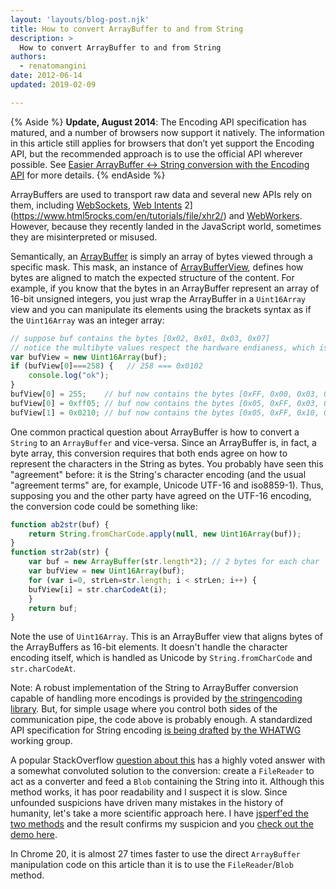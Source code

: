 ```yaml
---
layout: 'layouts/blog-post.njk'
title: How to convert ArrayBuffer to and from String
description: >
  How to convert ArrayBuffer to and from String
authors:
  - renatomangini
date: 2012-06-14 
updated: 2019-02-09

---
```


{% Aside %}
 **Update, August 2014**: The Encoding API specification has matured, and a
number of browsers now support it natively. The information in this article
still applies for browsers that don’t yet support the Encoding API, but the
recommended approach is to use the official API wherever possible. See [Easier
ArrayBuffer <-> String conversion with the Encoding
API](https://developers.google.com/web/updates/2014/08/Easier-ArrayBuffer-String-conversion-with-the-Encoding-API)
for more details.
{% endAside %}


ArrayBuffers are used to transport raw data and several new APIs rely on them,
including
[WebSockets](https://www.html5rocks.com/tutorials/websockets/basics/),
[Web Intents](https://www.w3.org/TR/web-intents/)
2](https://www.html5rocks.com/en/tutorials/file/xhr2/) and
[WebWorkers](https://www.html5rocks.com/en/tutorials/workers/basics/#toc-gettingstarted-workercomm). However, because they recently landed in the
JavaScript world, sometimes they are misinterpreted or misused.

Semantically, an [ArrayBuffer](https://developer.mozilla.org/docs/Web/JavaScript/Reference/Global_Objects/ArrayBuffer)
is simply an array of bytes viewed through a specific mask.
This mask, an instance of
[ArrayBufferView](https://developer.mozilla.org/docs/Web/API/ArrayBufferView),
defines how bytes are aligned to match
the expected structure of the content. For example, if you know that the bytes
in an ArrayBuffer represent an array of 16-bit unsigned integers, you just wrap
the ArrayBuffer in a `Uint16Array` view and you can manipulate its elements
using the brackets syntax as if the `Uint16Array` was an integer array:


```js
// suppose buf contains the bytes [0x02, 0x01, 0x03, 0x07]
// notice the multibyte values respect the hardware endianess, which is little-endian in x86
var bufView = new Uint16Array(buf);
if (bufView[0]===258) {   // 258 === 0x0102
    console.log("ok");
}
bufView[0] = 255;    // buf now contains the bytes [0xFF, 0x00, 0x03, 0x07]
bufView[0] = 0xff05; // buf now contains the bytes [0x05, 0xFF, 0x03, 0x07]
bufView[1] = 0x0210; // buf now contains the bytes [0x05, 0xFF, 0x10, 0x02]
```


One common practical question about ArrayBuffer is how to convert a `String` to
an `ArrayBuffer` and vice-versa. Since an ArrayBuffer is, in fact, a byte array,
this conversion requires that both ends agree on how to represent the characters
in the String as bytes. You probably have seen this "agreement" before: it is
the String's character encoding (and the usual "agreement terms" are, for
example, Unicode UTF-16 and iso8859-1). Thus, supposing you and the other party
have agreed on the UTF-16 encoding, the conversion code could be something like:


```js
function ab2str(buf) {
    return String.fromCharCode.apply(null, new Uint16Array(buf));
}
function str2ab(str) {
    var buf = new ArrayBuffer(str.length*2); // 2 bytes for each char
    var bufView = new Uint16Array(buf);
    for (var i=0, strLen=str.length; i < strLen; i++) {
    bufView[i] = str.charCodeAt(i);
    }
    return buf;
}
```

Note the use of `Uint16Array`. This is an ArrayBuffer view that aligns bytes of
the ArrayBuffers as 16-bit elements. It doesn't handle the character encoding
itself, which is handled as Unicode by `String.fromCharCode` and
`str.charCodeAt`.

Note: A robust implementation of the String to ArrayBuffer conversion capable of
handling more encodings is provided by
[the stringencoding library](https://github.com/inexorabletash/text-encoding).
But, for simple usage where
you control both sides of the communication pipe, the code above is probably
enough. A standardized API specification for String encoding
[is being drafted](https://encoding.spec.whatwg.org/#api)
[by the WHATWG](https://encoding.spec.whatwg.org/#api) working group.

A popular StackOverflow
[question about this](https://stackoverflow.com/questions/6965107/converting-between-strings-and-arraybuffers)
has a highly voted answer with a somewhat convoluted solution to the conversion:
create a `FileReader` to act as a converter and feed a `Blob` containing the
String into it. Although this method works, it has poor readability and I
suspect it is slow. Since unfounded suspicions have driven many mistakes in the
history of humanity, let's take a more scientific approach here. I have
[jsperf'ed the two methods](https://jsperf.com/arraybuffer-string-conversion/4)
and the result confirms my suspicion and you [check out the demo here](https://www.html5rocks.com/tutorials/canvas/performance/).

In Chrome 20, it is almost 27 times faster to use the direct `ArrayBuffer` manipulation code on this article than it is to use the `FileReader`/`Blob` method.

